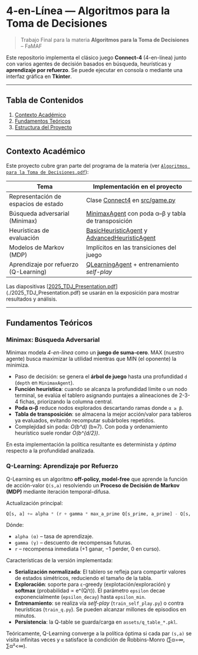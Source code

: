 # 4-en-Línea — Algoritmos para la Toma de Decisiones

> Trabajo Final para la materia **Algoritmos para la Toma de Decisiones** – FaMAF

Este repositorio implementa el clásico juego **Connect-4** (4-en-línea) junto con varios agentes de decisión basados en búsqueda, heurísticas y **aprendizaje por refuerzo**. Se puede ejecutar en consola o mediante una interfaz gráfica en **Tkinter**.

---

## Tabla de Contenidos
1. [Contexto Académico](#contexto-académico)
2. [Fundamentos Teóricos](#fundamentos-teóricos)
3. [Estructura del Proyecto](#estructura-del-proyecto)

---

## Contexto Académico
Este proyecto cubre gran parte del programa de la materia (ver [`Algoritmos para la Toma de Decisiones.pdf`](./Algoritmos%20para%20la%20Toma%20de%20Decisiones.pdf)):

| Tema                                   | Implementación en el proyecto                                    |
|----------------------------------------|------------------------------------------------------------------|
| Representación de espacios de estado   | Clase [Connect4](cci:2://file:///Users/sfada/PycharmProjects/4inLine-master/src/game.py:4:0-47:72) en [src/game.py](cci:7://file:///Users/sfada/PycharmProjects/4inLine-master/src/game.py:0:0-0:0)                                |
| Búsqueda adversarial (Minimax)         | [MinimaxAgent](cci:2://file:///Users/sfada/PycharmProjects/4inLine-master/src/agents/minimaxAgent.py:28:0-172:19) con poda α–β y tabla de transposición             |
| Heurísticas de evaluación              | [BasicHeuristicAgent](cci:2://file:///Users/sfada/PycharmProjects/4inLine-master/src/agents/basicHeuristicAgent.py:4:0-30:54) y [AdvancedHeuristicAgent](cci:2://file:///Users/sfada/PycharmProjects/4inLine-master/src/agents/advancedHeuristicAgent.py:4:0-58:29)                 |
| Modelos de Markov (MDP)                | Implícitos en las transiciones del juego                         |
| Aprendizaje por refuerzo (Q-Learning)  | [QLearningAgent](cci:2://file:///Users/sfada/PycharmProjects/4inLine-master/src/agents/qLearningAgent.py:14:0-109:19) + entrenamiento *self-play*                     |

Las diapositivas [[2025_TDJ_Presentation.pdf](cci:7://file:///Users/sfada/PycharmProjects/4inLine-master/2025_TDJ_Presentation.pdf:0:0-0:0)](./2025_TDJ_Presentation.pdf) se usarán en la exposición para mostrar resultados y análisis.


---

## Fundamentos Teóricos

### Minimax: Búsqueda Adversarial
Minimax modela *4-en-línea* como un **juego de suma-cero**.  MAX (nuestro agente) busca maximizar la utilidad mientras que MIN (el oponente) la minimiza.

* Paso de decisión: se genera el **árbol de juego** hasta una profundidad `d` (`depth` en `MinimaxAgent`).
* **Función heurística**: cuando se alcanza la profundidad límite o un nodo terminal, se evalúa el tablero asignando puntajes a alineaciones de 2-3-4 fichas, priorizando la columna central.
* **Poda α–β** reduce nodos explorados descartando ramas donde `α ≥ β`.
* **Tabla de transposición**: se almacena la mejor acción/valor para tableros ya evaluados, evitando recomputar subárboles repetidos.
* Complejidad sin poda: *O(b^d)* (b≈7).  Con poda y ordenamiento heurístico suele rondar *O(b^{d/2})*.

En esta implementación la política resultante es determinista y *óptima* respecto a la profundidad analizada.

### Q-Learning: Aprendizaje por Refuerzo
Q-Learning es un algoritmo **off-policy, model-free** que aprende la función de acción-valor `Q(s,a)` resolviendo un **Proceso de Decisión de Markov (MDP)** mediante iteración temporal-difusa.

Actualización principal:
```python
Q[s, a] += alpha * (r + gamma * max_a_prime Q[s_prime, a_prime] - Q[s, a])
```
Dónde:
* `alpha (α)` – tasa de aprendizaje.
* `gamma (γ)` – descuento de recompensas futuras.
* `r` – recompensa inmediata (+1 ganar, −1 perder, 0 en curso).

Características de la versión implementada:
* **Serialización normalizada**: El tablero se refleja para compartir valores de estados simétricos, reduciendo el tamaño de la tabla.
* **Exploración**: soporte para `ε`-greedy (explotación/exploración) y **softmax** (probabilidad ∝ e^(Q/τ)).  El parámetro `epsilon` decae exponencialmente (`epsilon_decay`) hasta `epsilon_min`.
* **Entrenamiento**: se realiza vía *self-play* (`train_self_play.py`) o contra heurísticas (`train_q.py`).  Se pueden alcanzar millones de episodios en minutos.
* **Persistencia**: la Q-table se guarda/carga en `assets/q_table_*.pkl`.

Teóricamente, Q-Learning converge a la política óptima si cada par `(s,a)` se visita infinitas veces y `α` satisface la condición de Robbins-Monro (∑α=∞, ∑α²<∞).

